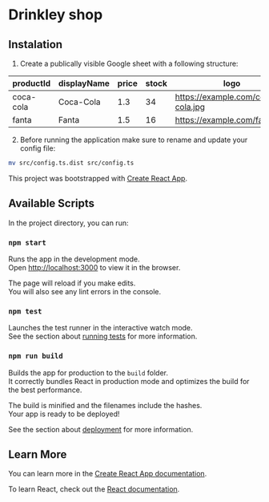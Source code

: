 # Drinkley shop

## Instalation

1. Create a publically visible Google sheet with a following structure:

| productId | displayName | price | stock | logo                              |
| --------- | ----------- | ----- | ----- | --------------------------------- |
| coca-cola | Coca-Cola   | 1.3   | 34    | https://example.com/coca-cola.jpg |
| fanta     | Fanta       | 1.5   | 16    | https://example.com/fanta.jpg     |

2. Before running the application make sure to rename and update your config file:

```bash
mv src/config.ts.dist src/config.ts
```

This project was bootstrapped with [Create React App](https://github.com/facebook/create-react-app).

## Available Scripts

In the project directory, you can run:

### `npm start`

Runs the app in the development mode.<br>
Open [http://localhost:3000](http://localhost:3000) to view it in the browser.

The page will reload if you make edits.<br>
You will also see any lint errors in the console.

### `npm test`

Launches the test runner in the interactive watch mode.<br>
See the section about [running tests](https://facebook.github.io/create-react-app/docs/running-tests) for more information.

### `npm run build`

Builds the app for production to the `build` folder.<br>
It correctly bundles React in production mode and optimizes the build for the best performance.

The build is minified and the filenames include the hashes.<br>
Your app is ready to be deployed!

See the section about [deployment](https://facebook.github.io/create-react-app/docs/deployment) for more information.

## Learn More

You can learn more in the [Create React App documentation](https://facebook.github.io/create-react-app/docs/getting-started).

To learn React, check out the [React documentation](https://reactjs.org/).
